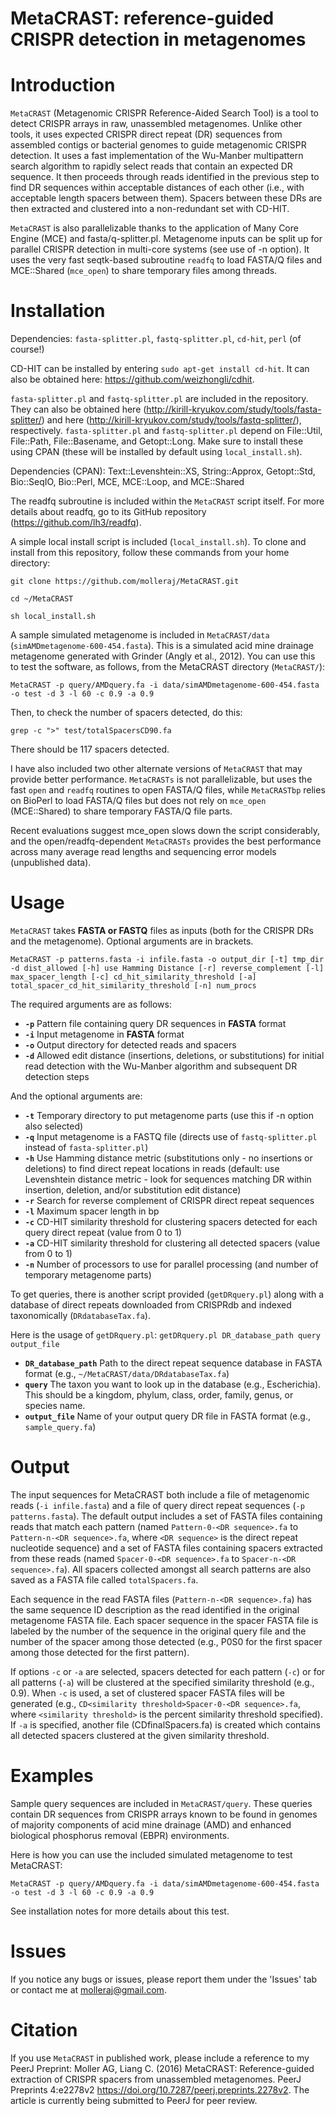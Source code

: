# MetaCRAST: reference-guided CRISPR detection in metagenomes
# Introduction
`MetaCRAST` (Metagenomic CRISPR Reference-Aided Search Tool) is a tool to detect CRISPR arrays in raw, unassembled metagenomes. Unlike other tools, it uses expected CRISPR direct repeat (DR) sequences from assembled contigs or bacterial genomes to guide metagenomic CRISPR detection. It uses a fast implementation of the Wu-Manber multipattern search algorithm to rapidly select reads that contain an expected DR sequence. It then proceeds through reads identified in the previous step to find DR sequences within acceptable distances of each other (i.e., with acceptable length spacers between them). Spacers between these DRs are then extracted and clustered into a non-redundant set with CD-HIT. 

`MetaCRAST` is also parallelizable thanks to the application of Many Core Engine (MCE) and fasta/q-splitter.pl. Metagenome inputs can be split up for parallel CRISPR detection in multi-core systems (see use of -n option). It uses the very fast seqtk-based subroutine `readfq` to load FASTA/Q files and MCE::Shared (`mce_open`) to share temporary files among threads.

# Installation

Dependencies: `fasta-splitter.pl`, `fastq-splitter.pl`, `cd-hit`, `perl` (of course!)

CD-HIT can be installed by entering `sudo apt-get install cd-hit`. It can also be obtained here: https://github.com/weizhongli/cdhit.

`fasta-splitter.pl` and `fastq-splitter.pl` are included in the repository. They can also be obtained here (http://kirill-kryukov.com/study/tools/fasta-splitter/) and here (http://kirill-kryukov.com/study/tools/fastq-splitter/), respectively.
`fasta-splitter.pl` and `fastq-splitter.pl` depend on File::Util, File::Path, File::Basename, and Getopt::Long. Make sure to install these using CPAN (these will be installed by default using `local_install.sh`).

Dependencies (CPAN): Text::Levenshtein::XS, String::Approx, Getopt::Std, Bio::SeqIO, Bio::Perl, MCE, MCE::Loop, and MCE::Shared

The readfq subroutine is included within the `MetaCRAST` script itself. For more details about readfq, go to its GitHub repository (https://github.com/lh3/readfq). 

A simple local install script is included (`local_install.sh`). To clone and install from this repository, follow these commands from your home directory:

`git clone https://github.com/molleraj/MetaCRAST.git`

`cd ~/MetaCRAST`

`sh local_install.sh`

A sample simulated metagenome is included in `MetaCRAST/data` (`simAMDmetagenome-600-454.fasta`). This is a simulated acid mine drainage metagenome generated with Grinder (Angly et al., 2012). You can use this to test the software, as follows, from the MetaCRAST directory (`MetaCRAST/`):

`MetaCRAST -p query/AMDquery.fa -i data/simAMDmetagenome-600-454.fasta -o test -d 3 -l 60 -c 0.9 -a 0.9`

Then, to check the number of spacers detected, do this:

`grep -c ">" test/totalSpacersCD90.fa`

There should be 117 spacers detected.

I have also included two other alternate versions of `MetaCRAST` that may provide better performance. `MetaCRASTs` is not parallelizable, but uses the fast `open` and `readfq` routines to open FASTA/Q files, while `MetaCRASTbp` relies on BioPerl to load FASTA/Q files but does not rely on `mce_open` (MCE::Shared) to share temporary FASTA/Q file parts. 

Recent evaluations suggest mce_open slows down the script considerably, and the open/readfq-dependent `MetaCRASTs` provides the best performance across many average read lengths and sequencing error models (unpublished data). 

# Usage 
`MetaCRAST` takes **FASTA or FASTQ** files as inputs (both for the CRISPR DRs and the metagenome). Optional arguments are in brackets. 

`MetaCRAST -p patterns.fasta -i infile.fasta -o output_dir [-t] tmp_dir -d dist_allowed [-h] use Hamming Distance [-r] reverse_complement [-l] max_spacer_length [-c] cd_hit_similarity_threshold [-a] total_spacer_cd_hit_similarity_threshold [-n] num_procs`

The required arguments are as follows:
* **`-p`** Pattern file containing query DR sequences in **FASTA** format
* **`-i`** Input metagenome in **FASTA** format
* **`-o`** Output directory for detected reads and spacers
* **`-d`** Allowed edit distance (insertions, deletions, or substitutions) for initial read detection with the Wu-Manber algorithm and subsequent DR detection steps

And the optional arguments are:
* **`-t`** Temporary directory to put metagenome parts (use this if -n option also selected)
* **`-q`** Input metagenome is a FASTQ file (directs use of `fastq-splitter.pl` instead of `fasta-splitter.pl`)
* **`-h`** Use Hamming distance metric (substitutions only - no insertions or deletions) to find direct repeat locations in reads (default: use Levenshtein distance metric - look for sequences matching DR within insertion, deletion, and/or substitution edit distance) 
* **`-r`** Search for reverse complement of CRISPR direct repeat sequences
* **`-l`** Maximum spacer length in bp
* **`-c`** CD-HIT similarity threshold for clustering spacers detected for each query direct repeat (value from 0 to 1)
* **`-a`** CD-HIT similarity threshold for clustering all detected spacers (value from 0 to 1)
* **`-n`** Number of processors to use for parallel processing (and number of temporary metagenome parts)

To get queries, there is another script provided (`getDRquery.pl`) along with a database of direct repeats downloaded from CRISPRdb and indexed taxonomically (`DRdatabaseTax.fa`).  

Here is the usage of `getDRquery.pl`: `getDRquery.pl DR_database_path query output_file`

* **`DR_database_path`** Path to the direct repeat sequence database in FASTA format (e.g., `~/MetaCRAST/data/DRdatabaseTax.fa`)
* **`query`** The taxon you want to look up in the database (e.g., Escherichia). This should be a kingdom, phylum, class, order, family, genus, or species name.
* **`output_file`** Name of your output query DR file in FASTA format (e.g., `sample_query.fa`)

# Output

The input sequences for MetaCRAST both include a file of metagenomic reads (`-i infile.fasta`) and a file of query direct repeat sequences (`-p patterns.fasta`). The default output includes a set of FASTA files containing reads that match each pattern (named `Pattern-0-<DR sequence>.fa` to `Pattern-n-<DR sequence>.fa`, where `<DR sequence>` is the direct repeat nucleotide sequence) and a set of FASTA files containing spacers extracted from these reads (named `Spacer-0-<DR sequence>.fa` to `Spacer-n-<DR sequence>.fa`). All spacers collected amongst all search patterns are also saved as a FASTA file called `totalSpacers.fa`.

Each sequence in the read FASTA files (`Pattern-n-<DR sequence>.fa`) has the same sequence ID description as the read identified in the original metagenome FASTA file. Each spacer sequence in the spacer FASTA file is labeled by the number of the sequence in the original query file and the number of the spacer among those detected (e.g., P0S0 for the first spacer among those detected for the first pattern). 

If options `-c` or `-a` are selected, spacers detected for each pattern (`-c`) or for all patterns (`-a`) will be clustered at the specified similarity threshold (e.g., 0.9). When `-c` is used, a set of clustered spacer FASTA files will be generated (e.g., `CD<similarity threshold>Spacer-0-<DR sequence>.fa`, where `<similarity threshold>` is the percent similarity threshold specified).  If `-a` is specified, another file (CD<similarity threshold>finalSpacers.fa) is created which contains all detected spacers clustered at the given similarity threshold. 

# Examples 

Sample query sequences are included in `MetaCRAST/query`. These queries contain DR sequences from CRISPR arrays known to be found in genomes of majority components of acid mine drainage (AMD) and enhanced biological phosphorus removal (EBPR) environments. 

Here is how you can use the included simulated metagenome to test MetaCRAST: 

`MetaCRAST -p query/AMDquery.fa -i data/simAMDmetagenome-600-454.fasta -o test -d 3 -l 60 -c 0.9 -a 0.9` 

See installation notes for more details about this test. 

# Issues

If you notice any bugs or issues, please report them under the 'Issues' tab or contact me at molleraj@gmail.com.

# Citation
If you use `MetaCRAST` in published work, please include a reference to my PeerJ Preprint: Moller AG, Liang C. (2016) MetaCRAST: Reference-guided extraction of CRISPR spacers from unassembled metagenomes. PeerJ Preprints 4:e2278v2 https://doi.org/10.7287/peerj.preprints.2278v2. The article is currently being submitted to PeerJ for peer review. 
